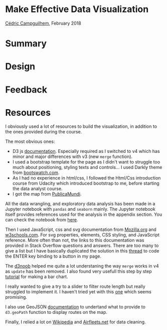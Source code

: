 # Make Effective Data Visualization

[Cédric Campguilhem](https://github.com/ccampguilhem), February 2018

# Summary

# Design

# Feedback

# Resources

I obviously used a lot of resources to build the visualization, in addition to the ones provided during the course.

The most obvious ones:

- D3 js [documentation](https://github.com/d3/d3/blob/master/API.md#d3-api-reference). Especially required as I switched to 
  v4 which has minor and major differences with v3 (new `merge` function).
- I used a bootstrap template for the page as I didn't want to struggle too much about positioning, styling texts and 
  controls... I used Darkly theme from [bootswatch.com](https://bootswatch.com/">bootswatch.com).
- As I had no experience in html/css, I followed the Html/Css introduction course from Udacity which introduced bootstrap to 
  me, before starting the data analyst course.
- I got the map from [PublicaMundi](https://github.com/PublicaMundi/MappingAPI">PublicaMundi).

All the data wrangling, and exploratory data analysis has been made in a Jupyter notebook with `pandas` and `seaborn` mainly. 
The Jupyter notebook itself provides references used for the analysis in the appendix section. You can check the notebook from 
[here](https://github.com/ccampguilhem/Udacity-DataAnalyst/blob/master/07-DataVisualization/P06-MakeEffectiveDataVisualization/effective_visualization.ipynb).

Then I used JavaScript, css and svg documentation from [Mozilla.org](https://developer.mozilla.org) and 
[w3schools.com](https://www.w3schools.com). For svg properties, elements, CSS styling, and JavaScript reference. More often than 
not, the links to this documentation was provided in Stack Overflow questions and answers. There are too many to give a list 
but I have basically duplicated the solution in this [thread](https://stackoverflow.com/a/39318404/8500344) to code the ENTER 
key binding to a button in my page.

The [d3noob](https://bl.ocks.org/d3noob) helped me quite a lot understaning the way `merge` works in v4 as `update` has been 
removed. I also found very usefull this step by step [tutorial](https://www.digitalocean.com/community/tutorials/getting-started-with-data-visualization-using-javascript-and-the-d3-library) 
for making a bar chart.

I really wanted to give a try to a slider to filter route length but really struggled to implement it. I haven't tried yet 
with this [one](https://refreshless.com/nouislider/) which seems promising.

I also use GeoJSON [documentation](http://wiki.geojson.org) to undertand what to provide to `d3.geoPath` function to display 
routes on the map.

Finally, I relied a lot on [Wikipedia](https://en.wikipedia.org) and [Airfleets.net](http://www.airfleets.net) for data cleaning.

